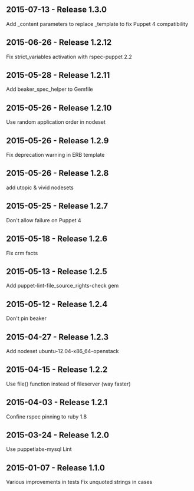 ## 2015-07-13 - Release 1.3.0

Add _content parameters to replace _template to fix Puppet 4 compatibility

## 2015-06-26 - Release 1.2.12

Fix strict_variables activation with rspec-puppet 2.2

## 2015-05-28 - Release 1.2.11

Add beaker_spec_helper to Gemfile

## 2015-05-26 - Release 1.2.10

Use random application order in nodeset

## 2015-05-26 - Release 1.2.9

Fix deprecation warning in ERB template

## 2015-05-26 - Release 1.2.8

add utopic & vivid nodesets

## 2015-05-25 - Release 1.2.7

Don't allow failure on Puppet 4

## 2015-05-18 - Release 1.2.6

Fix crm facts

## 2015-05-13 - Release 1.2.5

Add puppet-lint-file_source_rights-check gem

## 2015-05-12 - Release 1.2.4

Don't pin beaker

## 2015-04-27 - Release 1.2.3

Add nodeset ubuntu-12.04-x86_64-openstack

## 2015-04-15 - Release 1.2.2

Use file() function instead of fileserver (way faster)

## 2015-04-03 - Release 1.2.1

Confine rspec pinning to ruby 1.8

## 2015-03-24 - Release 1.2.0

Use puppetlabs-mysql
Lint

## 2015-01-07 - Release 1.1.0

Various improvements in tests
Fix unquoted strings in cases
